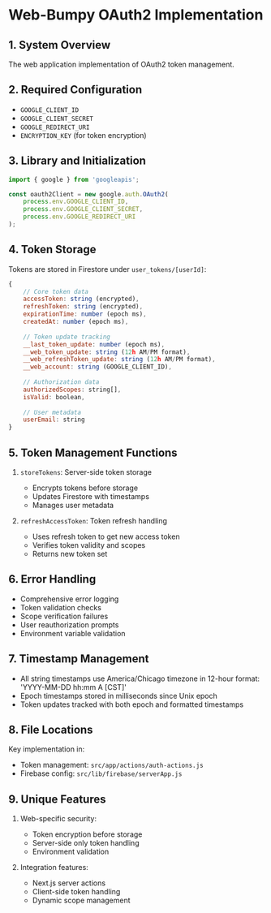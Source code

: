 # Web-Bumpy OAuth2 Implementation

## 1. System Overview
The web application implementation of OAuth2 token management.

## 2. Required Configuration
- `GOOGLE_CLIENT_ID`
- `GOOGLE_CLIENT_SECRET`
- `GOOGLE_REDIRECT_URI`
- `ENCRYPTION_KEY` (for token encryption)

## 3. Library and Initialization
```javascript
import { google } from 'googleapis';

const oauth2Client = new google.auth.OAuth2(
    process.env.GOOGLE_CLIENT_ID,
    process.env.GOOGLE_CLIENT_SECRET,
    process.env.GOOGLE_REDIRECT_URI
);
```

## 4. Token Storage
Tokens are stored in Firestore under `user_tokens/[userId]`:
```javascript
{
    // Core token data
    accessToken: string (encrypted),
    refreshToken: string (encrypted),
    expirationTime: number (epoch ms),
    createdAt: number (epoch ms),
    
    // Token update tracking
    __last_token_update: number (epoch ms),
    __web_token_update: string (12h AM/PM format),
    __web_refreshToken_update: string (12h AM/PM format),
    __web_account: string (GOOGLE_CLIENT_ID),
    
    // Authorization data
    authorizedScopes: string[],
    isValid: boolean,
    
    // User metadata
    userEmail: string
}
```

## 5. Token Management Functions
1. `storeTokens`: Server-side token storage
   - Encrypts tokens before storage
   - Updates Firestore with timestamps
   - Manages user metadata

2. `refreshAccessToken`: Token refresh handling
   - Uses refresh token to get new access token
   - Verifies token validity and scopes
   - Returns new token set

## 6. Error Handling
- Comprehensive error logging
- Token validation checks
- Scope verification failures
- User reauthorization prompts
- Environment variable validation

## 7. Timestamp Management
- All string timestamps use America/Chicago timezone in 12-hour format: 'YYYY-MM-DD hh:mm A [CST]'
- Epoch timestamps stored in milliseconds since Unix epoch
- Token updates tracked with both epoch and formatted timestamps

## 8. File Locations
Key implementation in:
- Token management: `src/app/actions/auth-actions.js`
- Firebase config: `src/lib/firebase/serverApp.js`

## 9. Unique Features
1. Web-specific security:
   - Token encryption before storage
   - Server-side only token handling
   - Environment validation
   
2. Integration features:
   - Next.js server actions
   - Client-side token handling
   - Dynamic scope management
